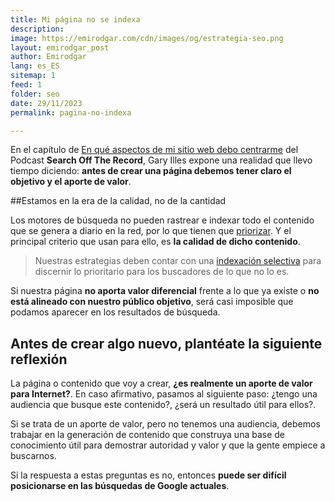 ```yaml
---
title: Mi página no se indexa
description: 
image: https://emirodgar.com/cdn/images/og/estrategia-seo.png
layout: emirodgar_post
author: Emirodgar
lang: es_ES
sitemap: 1
feed: 1
folder: seo
date: 29/11/2023
permalink: pagina-no-indexa

--- 
```


En el capítulo de [En qué aspectos de mi sitio web debo centrarme](https://search-off-the-record.libsyn.com/which-aspect-of-my-site-should-i-focus-on) del Podcast **Search Off The Record**, Gary Illes expone una realidad que llevo tiempo diciendo:
**antes de crear una página debemos tener claro el objetivo y el aporte de valor**.

##Estamos en la era de la calidad, no de la cantidad

Los motores de búsqueda no pueden rastrear e indexar todo el contenido que se genera a diario en la red, por lo que tienen que [priorizar](https://emirodgar.com/priorizar-indexacion).
Y el principal criterio que usan para ello, es **la calidad de dicho contenido**.

> Nuestras estrategias deben contar con una [indexación selectiva](https://emirodgar.com/indexacion-selectiva) para discernir lo prioritario para los buscadores de lo que no lo es.

Si nuestra página **no aporta valor diferencial** frente a lo que ya existe o **no está alineado con nuestro público objetivo**, será casi imposible que podamos aparecer en los resultados de búsqueda.

## Antes de crear algo nuevo, plantéate la siguiente reflexión

La página o contenido que voy a crear, **¿es realmente un aporte de valor para Internet?**. 
En caso afirmativo, pasamos al siguiente paso: ¿tengo una audiencia que busque este contenido?, ¿será un resultado útil para ellos?.

Si se trata de un aporte de valor, pero no tenemos una audiencia, debemos trabajar en la generación de contenido que construya una base de conocimiento útil para demostrar autoridad y valor y que la gente empiece a buscarnos. 

Si la respuesta a estas preguntas es no, entonces **puede ser difícil posicionarse en las búsquedas de Google actuales**.

